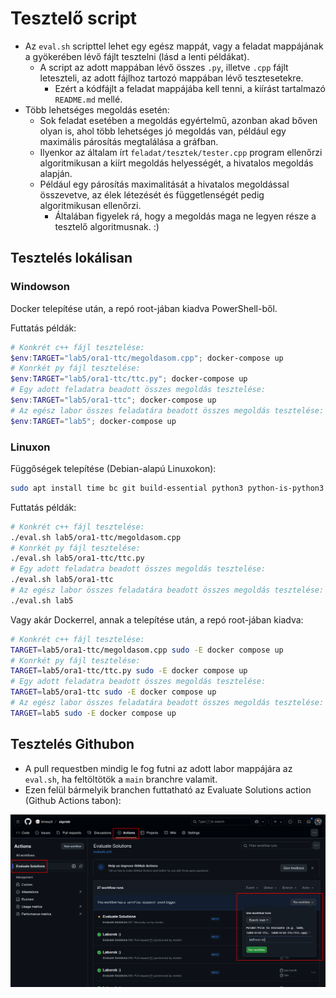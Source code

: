# Tesztelő script

- Az `eval.sh` scripttel lehet egy egész mappát, vagy a feladat mappájának a gyökerében lévő fájlt tesztelni (lásd a lenti példákat).
  - A script az adott mappában lévő összes `.py`, illetve `.cpp` fájlt leteszteli, az adott fájlhoz tartozó mappában lévő tesztesetekre.
    - Ezért a kódfájlt a feladat mappájába kell tenni, a kiírást tartalmazó `README.md` mellé.
- Több lehetséges megoldás esetén:
  - Sok feladat esetében a megoldás egyértelmű, azonban akad bőven olyan is, ahol több lehetséges jó megoldás van, például egy maximális párosítás megtalálása a gráfban.
  - Ilyenkor az általam írt `feladat/tesztek/tester.cpp` program ellenőrzi algoritmikusan a kiírt megoldás helyességét, a hivatalos megoldás alapján.
  - Például egy párosítás maximalitását a hivatalos megoldással összevetve, az élek létezését és függetlenségét pedig algoritmikusan ellenőrzi.
    - Általában figyelek rá, hogy a megoldás maga ne legyen része a tesztelő algoritmusnak. :)

## Tesztelés lokálisan

### Windowson

Docker telepítése után, a repó root-jában kiadva PowerShell-ből.

Futtatás példák:
```powershell
# Konkrét c++ fájl tesztelése:
$env:TARGET="lab5/ora1-ttc/megoldasom.cpp"; docker-compose up
# Konrkét py fájl tesztelése:
$env:TARGET="lab5/ora1-ttc/ttc.py"; docker-compose up
# Egy adott feladatra beadott összes megoldás tesztelése:
$env:TARGET="lab5/ora1-ttc"; docker-compose up
# Az egész labor összes feladatára beadott összes megoldás tesztelése:
$env:TARGET="lab5"; docker-compose up
```

### Linuxon

Függőségek telepítése (Debian-alapú Linuxokon):
```bash
sudo apt install time bc git build-essential python3 python-is-python3
```

Futtatás példák:
```bash
# Konkrét c++ fájl tesztelése:
./eval.sh lab5/ora1-ttc/megoldasom.cpp
# Konrkét py fájl tesztelése:
./eval.sh lab5/ora1-ttc/ttc.py
# Egy adott feladatra beadott összes megoldás tesztelése:
./eval.sh lab5/ora1-ttc
# Az egész labor összes feladatára beadott összes megoldás tesztelése:
./eval.sh lab5
```

Vagy akár Dockerrel, annak a telepítése után, a repó root-jában kiadva:
```bash
# Konkrét c++ fájl tesztelése:
TARGET=lab5/ora1-ttc/megoldasom.cpp sudo -E docker compose up
# Konrkét py fájl tesztelése:
TARGET=lab5/ora1-ttc/ttc.py sudo -E docker compose up
# Egy adott feladatra beadott összes megoldás tesztelése:
TARGET=lab5/ora1-ttc sudo -E docker compose up
# Az egész labor összes feladatára beadott összes megoldás tesztelése:
TARGET=lab5 sudo -E docker compose up
```

## Tesztelés Githubon

- A pull requestben mindig le fog futni az adott labor mappájára az `eval.sh`, ha feltöltötök a `main` branchre valamit.
- Ezen felül bármelyik branchen futtatható az Evaluate Solutions action (Github Actions tabon):

![](./eval-github.png)
